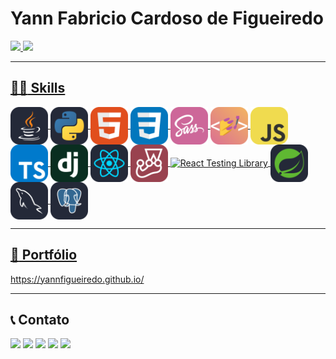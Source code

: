 # Yann Fabricio Cardoso de Figueiredo 

<div>
  <a href="https://github.com/YannFigueiredo/">
  <img height="180em" src="https://github-readme-stats.vercel.app/api?username=YannFigueiredo&show_icons=true&theme=dracula&include_all_commits=true&count_private=true"/>
  <img height="180em" src="https://github-readme-stats.vercel.app/api/top-langs/?username=YannFigueiredo&layout=compact&langs_count=6&theme=dracula&hide=Perl,jupyter%20notebook"/>
</div>

<hr/>
 
## :superhero_man: Skills
 
<div>
  <img align="center" alt="Java" title="Java" height="60" width="60"src="https://github.com/tandpfun/skill-icons/raw/main/icons/Java-Dark.svg"/>
  <img align="center" alt="Python" title="Python" height="60" width="60" src="https://github.com/tandpfun/skill-icons/raw/main/icons/Python-Dark.svg">
  <img align="center" alt="HTML 5" title="HTML 5" height="60" width="60" src="https://github.com/tandpfun/skill-icons/raw/main/icons/HTML.svg">
  <img align="center" alt="CSS 3" title="CSS 3" height="60" width="60" src="https://github.com/tandpfun/skill-icons/raw/main/icons/CSS.svg"> 
  <img align="center" alt="SASS" title="SASS" height="60" width="60" src="https://github.com/tandpfun/skill-icons/raw/main/icons/Sass.svg">
  <img align="center" alt="Styled-Components" title="Styled-Components" height="60" width="60" src="https://github.com/tandpfun/skill-icons/raw/main/icons/StyledComponents.svg">
  <img align="center" alt="JavaScript" title="JavaScript" height="60" width="60" src="https://github.com/tandpfun/skill-icons/raw/main/icons/JavaScript.svg">
  <img align="center" alt="TypeScript" title="TypeScript" height="60" width="60" src="https://github.com/tandpfun/skill-icons/raw/main/icons/TypeScript.svg">
  <img align="center" alt="Django" title="Django" height="60" width="60" src="https://github.com/tandpfun/skill-icons/raw/main/icons/Django.svg">
  <img align="center" alt="React" title="React" height="60" width="60" src="https://github.com/tandpfun/skill-icons/raw/main/icons/React-Dark.svg">
  <img align="center" alt="Jest" title="Jest" height="60" width="60" src="https://github.com/tandpfun/skill-icons/raw/main/icons/Jest.svg">
  <img align="center" alt="React Testing Library" title="React Testing Library" height="60" width="60" src="https://yannfigueiredo.github.io/img/icons/react-testing-library.png">
  <img align="center" alt="Spring" title="Spring Boot" height="60" width="60" src="https://github.com/tandpfun/skill-icons/raw/main/icons/Spring-Dark.svg">
  <img align="center" alt="MySQL" title="MySQL" height="60" width="60" src="https://github.com/tandpfun/skill-icons/raw/main/icons/MySQL-Dark.svg">
  <img align="center" alt="PostgreSQL" title="PostgreSQL" height="60" width="60" src="https://github.com/tandpfun/skill-icons/raw/main/icons/PostgreSQL-Dark.svg">
</div>

<hr/>
 
## :briefcase: Portfólio
 
https://yannfigueiredo.github.io/
 
<hr/>
 
## :telephone_receiver: Contato
 
<div> 
  <a href = "mailto:yann.fabricio@hotmail.com"><img src="https://img.shields.io/badge/Microsoft_Outlook-0078D4?style=for-the-badge&logo=microsoft-outlook&logoColor=white" target="_blank"></a>
  <a href = "mailto:yannfabricio@gmail.com"><img src="https://img.shields.io/badge/Gmail-D14836?style=for-the-badge&logo=gmail&logoColor=white" target="_blank"></a>
  <a href = "https://web.whatsapp.com/send?phone=5591981133506"><img src="https://img.shields.io/badge/WhatsApp-25D366?style=for-the-badge&logo=whatsapp&logoColor=white" target="_blank"></a>
  <a href = "https://t.me/YannFigueiredo"><img src="https://img.shields.io/badge/Telegram-2CA5E0?style=for-the-badge&logo=telegram&logoColor=white" target="_blank"></a>
  <a href="https://www.linkedin.com/in/yannfigueiredo/" target="_blank"><img src="https://img.shields.io/badge/-LinkedIn-%230077B5?style=for-the-badge&logo=linkedin&logoColor=white" target="_blank"></a> 
</div>
